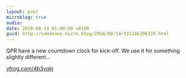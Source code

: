 ```yaml
---
layout: post
microblog: true
audio: 
date: 2010-08-14 01:00:00 +0100
guid: http://samdeane.micro.blog/2010/08/14/t21146396320.html
---
```

QPR have a new countdown clock for kick-off. We use it for something slightly different...

 [yfrog.com/4b3vqkj](http://yfrog.com/4b3vqkj)

